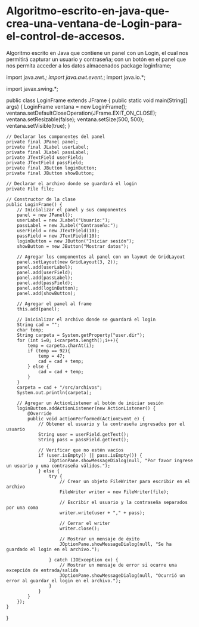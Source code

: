 # Algoritmo-escrito-en-java-que-crea-una-ventana-de-Login-para-el-control-de-accesos.
Algoritmo escrito en Java que contiene un panel con un Login, el cual nos permitirá capturar un usuario y contraseña; con un botón en el panel que nos permita acceder a los datos almacenados
package loginframe;

import java.awt.*;
import java.awt.event.*;
import java.io.*;

import javax.swing.*;

public class LoginFrame extends JFrame {
    public static void main(String[] args) {
    LoginFrame ventana = new LoginFrame(); 
      ventana.setDefaultCloseOperation(JFrame.EXIT_ON_CLOSE);
      ventana.setResizable(false);
      ventana.setSize(500, 500); 
      ventana.setVisible(true);
    }

    // Declarar los componentes del panel
    private final JPanel panel;
    private final JLabel userLabel;
    private final JLabel passLabel;
    private JTextField userField;
    private JTextField passField;
    private final JButton loginButton;
    private final JButton showButton;

    // Declarar el archivo donde se guardará el login
    private File file;

    // Constructor de la clase
    public LoginFrame() {
        // Inicializar el panel y sus componentes
        panel = new JPanel();
        userLabel = new JLabel("Usuario:");
        passLabel = new JLabel("Contraseña:");
        userField = new JTextField(10);
        passField = new JTextField(10);
        loginButton = new JButton("Iniciar sesión");
        showButton = new JButton("Mostrar datos");

        // Agregar los componentes al panel con un layout de GridLayout
        panel.setLayout(new GridLayout(3, 2));
        panel.add(userLabel);
        panel.add(userField);
        panel.add(passLabel);
        panel.add(passField);
        panel.add(loginButton);
        panel.add(showButton);

        // Agregar el panel al frame
        this.add(panel);

        // Inicializar el archivo donde se guardará el login
        String cad = "";
        char temp;
        String carpeta = System.getProperty("user.dir");
        for (int i=0; i<carpeta.length();i++){
            temp = carpeta.charAt(i);
            if (temp == 92){
                temp = 47;
                cad = cad + temp;
            } else {
                cad = cad + temp;
            }
        }
        carpeta = cad + "/src/archivos";
        System.out.println(carpeta);

        // Agregar un ActionListener al botón de iniciar sesión
        loginButton.addActionListener(new ActionListener() {
            @Override
            public void actionPerformed(ActionEvent e) {
                // Obtener el usuario y la contraseña ingresados por el usuario
                String user = userField.getText();
                String pass = passField.getText();

                // Verificar que no estén vacíos
                if (user.isEmpty() || pass.isEmpty()) {
                    JOptionPane.showMessageDialog(null, "Por favor ingrese un usuario y una contraseña válidos.");
                } else {
                    try {
                        // Crear un objeto FileWriter para escribir en el archivo
                        FileWriter writer = new FileWriter(file);

                        // Escribir el usuario y la contraseña separados por una coma
                        writer.write(user + "," + pass);

                        // Cerrar el writer
                        writer.close();

                        // Mostrar un mensaje de éxito
                        JOptionPane.showMessageDialog(null, "Se ha guardado el login en el archivo.");

                    } catch (IOException ex) {
                        // Mostrar un mensaje de error si ocurre una excepción de entrada/salida
                        JOptionPane.showMessageDialog(null, "Ocurrió un error al guardar el login en el archivo.");
                    }
                }
            }
        });
    }
}
